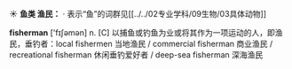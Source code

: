 ☀ <span class="category">**鱼类 渔民：**</span>
· 表示“鱼”的词群见[[../../02专业学科/09生物/03具体动物]]

<span class="vocabulary">**fisherman**</span> ['fɪʃəmən] 
<span class="definition">n. [C] 以捕鱼或钓鱼为业或将其作为一项运动的人，即渔民，垂钓者：</span>local fishermen 当地渔民 / commercial fisherman 商业渔民 / recreational fisherman 休闲垂钓爱好者 / deep-sea fisherman 深海渔民 

